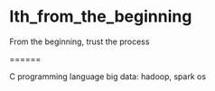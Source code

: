 # lth_from_the_beginning
From the beginning, trust the process

======

C programming language
big data: hadoop, spark
os

